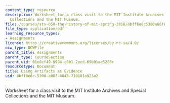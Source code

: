 ```yaml
---
content_type: resource
description: Worksheet for a class visit to the MIT Institute Archives and Special
  Collections and the MIT Museum.
file: /courses/sts-050-the-history-of-mit-spring-2016/8bff8e8c5300a08f8043710181a923a2_MITSTS_050S16_ArchivesGrid.pdf
file_type: application/pdf
learning_resource_types:
- Assignments
license: https://creativecommons.org/licenses/by-nc-sa/4.0/
ocw_type: OCWFile
parent_title: Assignments
parent_type: CourseSection
parent_uid: 61e0cf49-6994-c6b1-2eed-69b01ae5286c
resourcetype: Document
title: Using Artifacts as Evidence
uid: 8bff8e8c-5300-a08f-8043-710181a923a2
---
```

Worksheet for a class visit to the MIT Institute Archives and Special Collections and the MIT Museum.